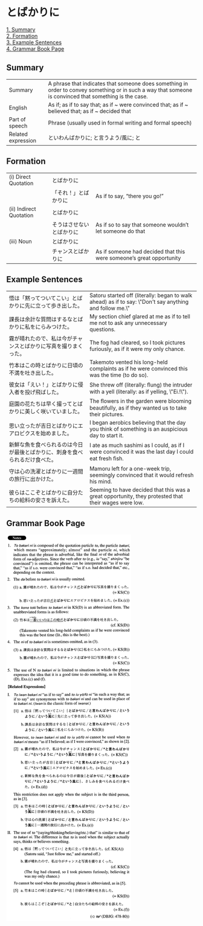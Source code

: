 # とばかりに

[1. Summary](#summary)<br>
[2. Formation](#formation)<br>
[3. Example Sentences](#example-sentences)<br>
[4. Grammar Book Page](#grammar-book-page)<br>


## Summary

<table><tr>   <td>Summary</td>   <td>A phrase that indicates that someone does something in order to convey something or in such a way that someone is convinced that something is the case.</td></tr><tr>   <td>English</td>   <td>As if; as if to say that; as if ~ were convinced that; as if ~ believed that; as if ~ decided that</td></tr><tr>   <td>Part of speech</td>   <td>Phrase (usually used in formal writing and formal speech)</td></tr><tr>   <td>Related expression</td>   <td>といわんばかりに; と言うよう/風に; と</td></tr></table>

## Formation

<table class="table"><tbody><tr class="tr head"><td class="td"><span class="numbers">(i)</span> <span class="bold">Direct Quotation</span></td><td class="td"><span class="concept">とばかりに</span></td><td class="td"></td></tr><tr class="tr"><td class="td"></td><td class="td"><span>「それ！」</span><span class="concept">とばかりに</span></td><td class="td"><span>As if to say, “there you go!”</span></td></tr><tr class="tr head"><td class="td"><span class="numbers">(ii)</span> <span class="bold">Indirect Quotation</span></td><td class="td"><span class="concept">とばかりに</span></td><td class="td"></td></tr><tr class="tr"><td class="td"></td><td class="td"><span>そうはさせない</span><span class="concept">とばかりに</span></td><td class="td"><span>As if so to say that someone wouldn’t let someone do that</span></td></tr><tr class="tr head"><td class="td"><span class="numbers">(iii)</span> <span class="bold">Noun</span></td><td class="td"><span class="concept">とばかりに</span></td><td class="td"></td></tr><tr class="tr"><td class="td"></td><td class="td"><span>チャンス</span><span class="concept">とばかりに</span></td><td class="td"><span>As if someone had decided that this were someone’s great opportunity</span></td></tr></tbody></table>

## Example Sentences

<table><tr>   <td>悟は「黙ってついてこい」とばかりに先に立って歩き出した。</td>   <td>Satoru started off (literally: began to walk ahead) as if to say: \"Don't say anything and follow me.\"</td></tr><tr>   <td>課長は余計な質問はするなとばかりに私をにらみつけた。</td>   <td>My section chief glared at me as if to tell me not to ask any unnecessary questions.</td></tr><tr>   <td>霧が晴れたので、私は今がチャンスとばかりに写真を撮りまくった。</td>   <td>The fog had cleared, so I took pictures furiously, as if it were my only chance.</td></tr><tr>   <td>竹本はこの時とばかりに日頃の不満を吐き出した。</td>   <td>Takemoto vented his long-held complaints as if he were convinced this was the time (to do so).</td></tr><tr>   <td>彼女は「えい！」とばかりに侵入者を投げ飛ばした。</td>   <td>She threw off (literally: ﬂung) the intruder with a yell (literally: as if yelling, \"Ei.!\").</td></tr><tr>   <td>庭園の花たちは早く撮ってとばかりに美しく咲いていました。</td>   <td>The ﬂowers in the garden were blooming beautifully, as if they wanted us to take their pictures.</td></tr><tr>   <td>思い立ったが吉日とばかりにエアロビクスを始めました。</td>   <td>I began aerobics believing that the day you think of something is an auspicious day to start it.</td></tr><tr>   <td>新鮮な魚を食べられるのは今日が最後とばかりに、刺身を食べられるだけ食べた。</td>   <td>I ate as much sashimi as I could, as if I were convinced it was the last day I could eat fresh ﬁsh.</td></tr><tr>   <td>守は心の洗濯とばかりに一週間の旅行に出かけた。</td>   <td>Mamoru left for a one-week trip, seemingly convinced that it would refresh his mind.</td></tr><tr>   <td>彼らはここぞとばかりに自分たちの給料の安さを訴えた。</td>   <td>Seeming to have decided that this was a great opportunity, they protested that their wages were low.</td></tr></table>

## Grammar Book Page

![](../img/Advancedとばかりに.png)

